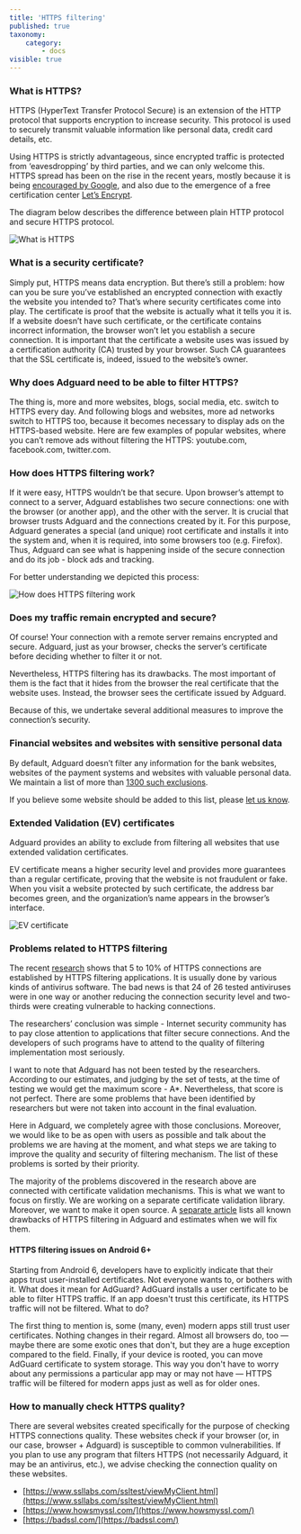 ```yaml
---
title: 'HTTPS filtering'
published: true
taxonomy:
    category:
        - docs
visible: true
---
```


### What is HTTPS?

HTTPS (HyperText Transfer Protocol Secure) is an extension of the HTTP protocol that supports encryption to increase security. This protocol is used to securely transmit valuable information like personal data, credit card details, etc.

Using HTTPS is strictly advantageous, since encrypted traffic is protected from ‘eavesdropping’ by third parties, and we can only welcome this. HTTPS spread has been on the rise in the recent years, mostly because it is being [encouraged by Google](https://webmasters.googleblog.com/2014/08/https-as-ranking-signal.html), and also due to the emergence of a free certification center [Let’s Encrypt](https://en.wikipedia.org/wiki/Let's_Encrypt).

The diagram below describes the difference between plain HTTP protocol and secure HTTPS protocol.

![What is HTTPS](https://cdn.adguard.com/public/Adguard/Blog/https/what_is_https.png)

### What is a security certificate?

Simply put, HTTPS means data encryption. But there’s still a problem: how can you be sure you’ve established an encrypted connection with exactly the website you intended to? That’s where security certificates come into play. The certificate is proof that the website is actually what it tells you it is. If a website doesn’t have such certificate, or the certificate contains incorrect information, the browser won’t let you establish a secure connection. It is important that the certificate a website uses was issued by a certification authority (CA) trusted by your browser. Such CA guarantees that the SSL certificate is, indeed, issued to the website’s owner.

### Why does Adguard need to be able to filter HTTPS?

The thing is, more and more websites, blogs, social media, etc. switch to HTTPS every day. And following blogs and websites, more ad networks switch to HTTPS too, because it becomes necessary to display ads on the HTTPS-based website. Here are few examples of popular websites, where you can’t remove ads without filtering the HTTPS: youtube.com, facebook.com, twitter.com.

### How does HTTPS filtering work?

If it were easy, HTTPS wouldn’t be that secure. Upon browser’s attempt to connect to a server, Adguard establishes two secure connections: one with the browser (or another app), and the other with the server. It is crucial that browser trusts Adguard and the connections created by it. For this purpose, Adguard generates a special (and unique) root certificate and installs it into the system and, when it is required, into some browsers too (e.g. Firefox). Thus, Adguard can see what is happening inside of the secure connection and do its job - block ads and tracking.

For better understanding we depicted this process:

![How does HTTPS filtering work](https://cdn.adguard.com/public/Adguard/Blog/https/what_is_https_filtering.png)

### Does my traffic remain encrypted and secure?

Of course! Your connection with a remote server remains encrypted and secure. Adguard, just as your browser, checks the server’s certificate before deciding whether to filter it or not.

Nevertheless, HTTPS filtering has its drawbacks. The most important of them is the fact that it hides from the browser the real certificate that the website uses. Instead, the browser sees the certificate issued by Adguard.

Because of this, we undertake several additional measures to improve the connection’s security.

### Financial websites and websites with sensitive personal data

By default, Adguard doesn’t filter any information for the bank websites, websites of the payment systems and websites with valuable personal data. We maintain a list of more than [1300 such exclusions](https://github.com/AdguardTeam/HttpsExclusions).

If you believe some website should be added to this list, please [let us know](https://github.com/AdguardTeam/HttpsExclusions/issues/new).

### Extended Validation (EV) certificates

Adguard provides an ability to exclude from filtering all websites that use extended validation certificates. 

EV certificate means a higher security level and provides more guarantees than a regular certificate, proving that the website is not fraudulent or fake. When you visit a website protected by such certificate, the address bar becomes green, and the organization’s name appears in the browser’s interface.

![EV certificate](https://cdn.adguard.com/public/Adguard/Blog/https/ev_certificate.png)

### Problems related to HTTPS filtering

The recent [research](https://cdn.adguard.com/public/Adguard/Blog/https/interception-ndss17.pdf) shows that 5 to 10% of HTTPS connections are established by HTTPS filtering applications. It is usually done by various kinds of antivirus software. The bad news is that 24 of 26 tested antiviruses were in one way or another reducing the connection security level and two-thirds were creating vulnerable to hacking connections.

The researchers’ conclusion was simple - Internet security community has to pay close attention to applications that filter secure connections. And the developers of such programs have to attend to the quality of filtering implementation most seriously.

I want to note that Adguard has not been tested by the researchers. According to our estimates, and judging by the set of tests, at the time of testing we would get the maximum score - A\*. Nevertheless, that score is not perfect. There are some problems that have been identified by researchers but were not taken into account in the final evaluation.

Here in Adguard, we completely agree with those conclusions. Moreover, we would like to be as open with users as possible and talk about the problems we are having at the moment, and what steps we are taking to improve the quality and security of filtering mechanism. The list of these problems is sorted by their priority.

The majority of the problems discovered in the research above are connected with certificate validation mechanisms. This is what we want to focus on firstly. We are working on a separate certificate validation library. Moreover, we want to make it open source. A [separate article](https://kb.adguard.com/en/general/https-filtering/https-filtering-known-issues) lists all known drawbacks of HTTPS filtering in Adguard and estimates when we will fix them.

#### HTTPS filtering issues on Android 6+

Starting from Android 6, developers have to explicitly indicate that their apps trust user-installed certificates. Not everyone wants to, or bothers with it. What does it mean for AdGuard? AdGuard installs a user certificate to be able to filter HTTPS traffic. If an app doesn't trust this certificate, its HTTPS traffic will not be filtered. What to do?

The first thing to mention is, some (many, even) modern apps still trust user certificates. Nothing changes in their regard. Almost all browsers do, too — maybe there are some exotic ones that don't, but they are a huge exception compared to the field. Finally, if your device is rooted, you can move AdGuard certificate to system storage. This way you don't have to worry about any permissions a particular app may or may not have — HTTPS traffic will be filtered for modern apps just as well as for older ones.

### How to manually check HTTPS quality?

There are several websites created specifically for the purpose of checking HTTPS connections quality. These websites check if your browser (or, in our case, browser + Adguard) is susceptible to common vulnerabilities. If you plan to use any program that filters HTTPS (not necessarily Adguard, it may be an antivirus, etc.), we advise checking the connection quality on these websites.

* [https://www.ssllabs.com/ssltest/viewMyClient.html](https://www.ssllabs.com/ssltest/viewMyClient.html)
* [https://www.howsmyssl.com/](https://www.howsmyssl.com/)
* [https://badssl.com/](https://badssl.com/)
